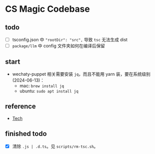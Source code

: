 # CS Magic Codebase

## todo
- [ ] tsconfig.json 中 `"rootDir": "src",` 导致 `tsc` 无法生成 dist
- [ ] `package/llm` 中 config 文件夹如何在编译后保留

## start

- wechaty-puppet 相关需要安装 `jq`，而且不能用 yarn 装，要在系统级别 (2024-06-13)：
  - mac: `brew install jq`
  - ubuntu: `sudo apt install jq`

## reference 

- [Tech](./docs/tech.md)


## finished todo

- [x] 清除 `.js | .d.ts`。见 `scripts/rm-tsc.sh`。
